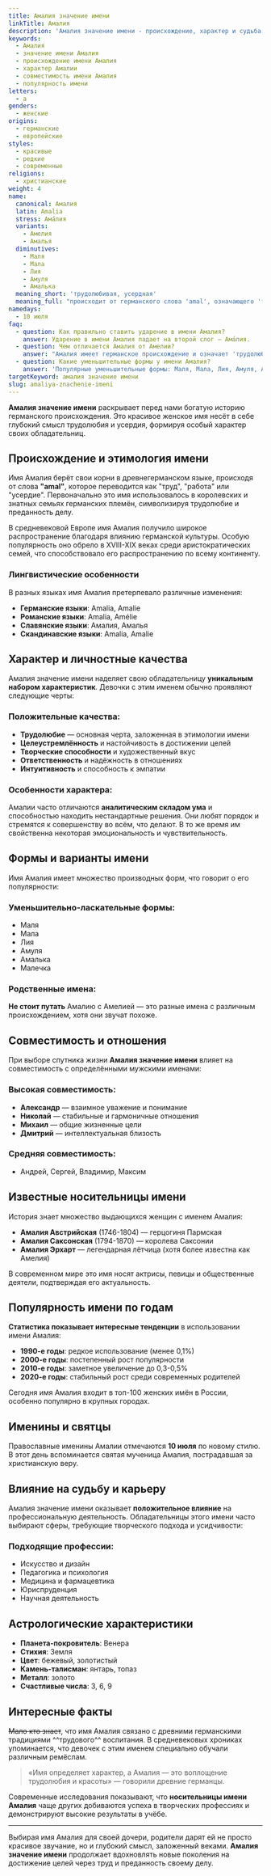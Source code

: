 ```yaml
---
title: Амалия значение имени
linkTitle: Амалия
description: 'Амалия значение имени - происхождение, характер и судьба. Узнайте всё о красивом женском имени Амалия, его истории и влиянии на характер.'
keywords:
  - Амалия
  - значение имени Амалия
  - происхождение имени Амалия
  - характер Амалии
  - совместимость имени Амалия
  - популярность имени
letters:
  - а
genders:
  - женские
origins:
  - германские
  - европейские
styles:
  - красивые
  - редкие
  - современные
religions:
  - христианские
weight: 4
name:
  canonical: Амалия
  latin: Amalia
  stress: Ама́лия
  variants:
    - Амелия
    - Амалья
  diminutives:
    - Маля
    - Мала
    - Лия
    - Амуля
    - Амалька
  meaning_short: 'трудолюбивая, усердная'
  meaning_full: "происходит от германского слова 'amal', означающего 'труд', 'работа', 'усердие'"
namedays:
  - 10 июля
faq:
  - question: Как правильно ставить ударение в имени Амалия?
    answer: Ударение в имени Амалия падает на второй слог — Ама́лия.
  - question: Чем отличается Амалия от Амелии?
    answer: "Амалия имеет германское происхождение и означает 'трудолюбивая', а Амелия — латинского происхождения и означает 'соперница'."
  - question: Какие уменьшительные формы у имени Амалия?
    answer: 'Популярные уменьшительные формы: Маля, Мала, Лия, Амуля, Амалька.'
targetKeyword: амалия значение имени
slug: amaliya-znachenie-imeni
---
```


**Амалия значение имени** раскрывает перед нами богатую историю германского происхождения. Это красивое женское имя несёт в себе глубокий смысл трудолюбия и усердия, формируя особый характер своих обладательниц.

## Происхождение и этимология имени

Имя Амалия берёт свои корни в древнегерманском языке, происходя от слова **"amal"**, которое переводится как "труд", "работа" или "усердие". Первоначально это имя использовалось в королевских и знатных семьях германских племён, символизируя трудолюбие и преданность делу.

В средневековой Европе имя Амалия получило широкое распространение благодаря влиянию германской культуры. Особую популярность оно обрело в XVIII-XIX веках среди аристократических семей, что способствовало его распространению по всему континенту.

### Лингвистические особенности

В разных языках имя Амалия претерпевало различные изменения:

- **Германские языки**: Amalia, Amalie
- **Романские языки**: Amalia, Amélie
- **Славянские языки**: Амалия, Амалья
- **Скандинавские языки**: Amalia, Amalie

## Характер и личностные качества

Амалия значение имени наделяет свою обладательницу **уникальным набором характеристик**. Девочки с этим именем обычно проявляют следующие черты:

### Положительные качества:

- **Трудолюбие** — основная черта, заложенная в этимологии имени
- **Целеустремлённость** и настойчивость в достижении целей
- **Творческие способности** и художественный вкус
- **Ответственность** и надёжность в отношениях
- **Интуитивность** и способность к эмпатии

### Особенности характера:

Амалии часто отличаются **аналитическим складом ума** и способностью находить нестандартные решения. Они любят порядок и стремятся к совершенству во всём, что делают. В то же время им свойственна некоторая эмоциональность и чувствительность.

## Формы и варианты имени

Имя Амалия имеет множество производных форм, что говорит о его популярности:

### Уменьшительно-ласкательные формы:

- Маля
- Мала
- Лия
- Амуля
- Амалька
- Малечка

### Родственные имена:

**Не стоит путать** Амалию с Амелией — это разные имена с различным происхождением, хотя они звучат похоже.

## Совместимость и отношения

При выборе спутника жизни **Амалия значение имени** влияет на совместимость с определёнными мужскими именами:

### Высокая совместимость:

- **Александр** — взаимное уважение и понимание
- **Николай** — стабильные и гармоничные отношения
- **Михаил** — общие жизненные цели
- **Дмитрий** — интеллектуальная близость

### Средняя совместимость:

- Андрей, Сергей, Владимир, Максим

## Известные носительницы имени

История знает множество выдающихся женщин с именем Амалия:

- **Амалия Австрийская** (1746-1804) — герцогиня Пармская
- **Амалия Саксонская** (1794-1870) — королева Саксонии
- **Амалия Эрхарт** — легендарная лётчица (хотя более известна как Амелия)

В современном мире это имя носят актрисы, певицы и общественные деятели, подтверждая его актуальность.

## Популярность имени по годам

**Статистика показывает интересные тенденции** в использовании имени Амалия:

- **1990-е годы**: редкое использование (менее 0,1%)
- **2000-е годы**: постепенный рост популярности
- **2010-е годы**: заметное увеличение до 0,3-0,5%
- **2020-е годы**: стабильный рост среди современных родителей

Сегодня имя Амалия входит в топ-100 женских имён в России, особенно популярно в крупных городах.

## Именины и святцы

Православные именины Амалии отмечаются **10 июля** по новому стилю. В этот день вспоминается святая мученица Амалия, пострадавшая за христианскую веру.

## Влияние на судьбу и карьеру

Амалия значение имени оказывает **положительное влияние** на профессиональную деятельность. Обладательницы этого имени часто выбирают сферы, требующие творческого подхода и усидчивости:

### Подходящие профессии:

- Искусство и дизайн
- Педагогика и психология
- Медицина и фармацевтика
- Юриспруденция
- Научная деятельность

## Астрологические характеристики

- **Планета-покровитель**: Венера
- **Стихия**: Земля
- **Цвет**: бежевый, золотистый
- **Камень-талисман**: янтарь, топаз
- **Металл**: золото
- **Счастливые числа**: 3, 6, 9

## Интересные факты

~~Мало кто знает~~, что имя Амалия связано с древними германскими традициями ^^трудового^^ воспитания. В средневековых хрониках упоминается, что девочек с этим именем специально обучали различным ремёслам.

> «Имя определяет характер, а Амалия — это воплощение трудолюбия и красоты» — говорили древние германцы.

Современные исследования показывают, что **носительницы имени Амалия** чаще других добиваются успеха в творческих профессиях и демонстрируют высокие результаты в учёбе.

---

Выбирая имя Амалия для своей дочери, родители дарят ей не просто красивое звучание, но и глубокий смысл, заложенный веками. **Амалия значение имени** продолжает вдохновлять новые поколения на достижение целей через труд и преданность своему делу.
